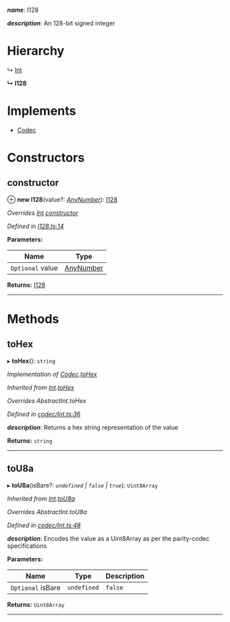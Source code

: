 

*__name__*: I128

*__description__*: An 128-bit signed integer

# Hierarchy

↳  [Int](_codec_int_.int.md)

**↳ I128**

# Implements

* [Codec](../interfaces/_types_.codec.md)

# Constructors

<a id="constructor"></a>

##  constructor

⊕ **new I128**(value?: *[AnyNumber](../modules/_types_.md#anynumber)*): [I128](_i128_.i128.md)

*Overrides [Int](_codec_int_.int.md).[constructor](_codec_int_.int.md#constructor)*

*Defined in [I128.ts:14](https://github.com/polkadot-js/api/blob/dfac7a4/packages/types/src/I128.ts#L14)*

**Parameters:**

| Name | Type |
| ------ | ------ |
| `Optional` value | [AnyNumber](../modules/_types_.md#anynumber) |

**Returns:** [I128](_i128_.i128.md)

___

# Methods

<a id="tohex"></a>

##  toHex

▸ **toHex**(): `string`

*Implementation of [Codec](../interfaces/_types_.codec.md).[toHex](../interfaces/_types_.codec.md#tohex)*

*Inherited from [Int](_codec_int_.int.md).[toHex](_codec_int_.int.md#tohex)*

*Overrides AbstractInt.toHex*

*Defined in [codec/Int.ts:36](https://github.com/polkadot-js/api/blob/dfac7a4/packages/types/src/codec/Int.ts#L36)*

*__description__*: Returns a hex string representation of the value

**Returns:** `string`

___
<a id="tou8a"></a>

##  toU8a

▸ **toU8a**(isBare?: *`undefined` | `false` | `true`*): `Uint8Array`

*Inherited from [Int](_codec_int_.int.md).[toU8a](_codec_int_.int.md#tou8a)*

*Overrides AbstractInt.toU8a*

*Defined in [codec/Int.ts:48](https://github.com/polkadot-js/api/blob/dfac7a4/packages/types/src/codec/Int.ts#L48)*

*__description__*: Encodes the value as a Uint8Array as per the parity-codec specifications

**Parameters:**

| Name | Type | Description |
| ------ | ------ | ------ |
| `Optional` isBare | `undefined` | `false` | `true` |  true when the value has none of the type-specific prefixes (internal) |

**Returns:** `Uint8Array`

___

